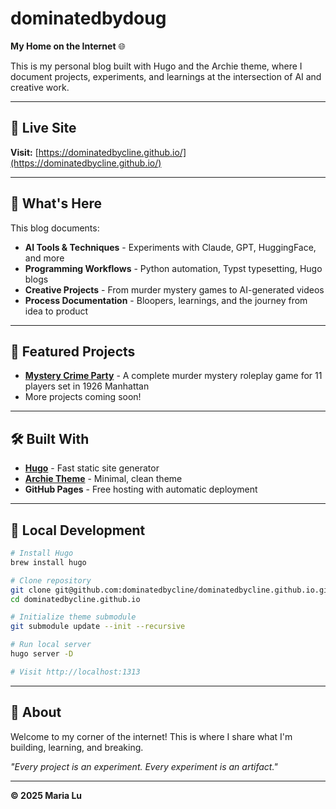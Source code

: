 # dominatedbydoug

**My Home on the Internet** 🌐

This is my personal blog built with Hugo and the Archie theme, where I document projects, experiments, and learnings at the intersection of AI and creative work.

---

## 🔗 Live Site

**Visit:** [https://dominatedbycline.github.io/](https://dominatedbycline.github.io/)

---

## 🎯 What's Here

This blog documents:

- **AI Tools & Techniques** - Experiments with Claude, GPT, HuggingFace, and more
- **Programming Workflows** - Python automation, Typst typesetting, Hugo blogs
- **Creative Projects** - From murder mystery games to AI-generated videos
- **Process Documentation** - Bloopers, learnings, and the journey from idea to product

---

## 🚀 Featured Projects

- **[Mystery Crime Party](/tags/mystery-crime-party/)** - A complete murder mystery roleplay game for 11 players set in 1926 Manhattan
- More projects coming soon!

---

## 🛠️ Built With

- **[Hugo](https://gohugo.io/)** - Fast static site generator
- **[Archie Theme](https://github.com/athul/archie)** - Minimal, clean theme
- **GitHub Pages** - Free hosting with automatic deployment

---

## 📝 Local Development

```bash
# Install Hugo
brew install hugo

# Clone repository
git clone git@github.com:dominatedbycline/dominatedbycline.github.io.git
cd dominatedbycline.github.io

# Initialize theme submodule
git submodule update --init --recursive

# Run local server
hugo server -D

# Visit http://localhost:1313
```

---

## 🌟 About

Welcome to my corner of the internet! This is where I share what I'm building, learning, and breaking.

*"Every project is an experiment. Every experiment is an artifact."*

---

**© 2025 Maria Lu**
